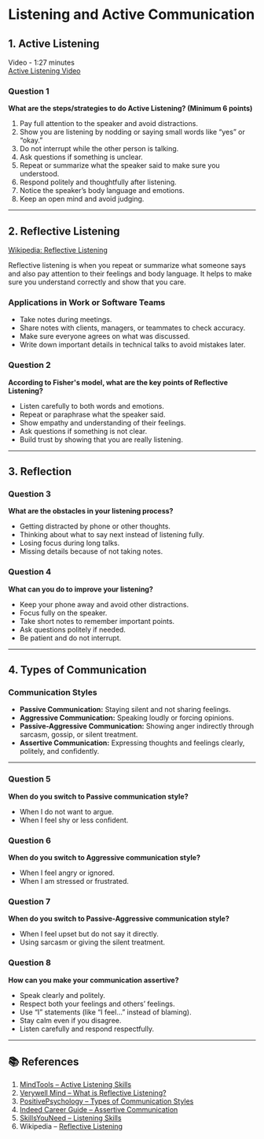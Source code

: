 # Listening and Active Communication

## 1. Active Listening
Video - 1:27 minutes  
[Active Listening Video](https://www.youtube.com/watch?v=rzsVh8YwZEQ)

### Question 1  
**What are the steps/strategies to do Active Listening? (Minimum 6 points)**  

1. Pay full attention to the speaker and avoid distractions.  
2. Show you are listening by nodding or saying small words like “yes” or “okay.”  
3. Do not interrupt while the other person is talking.  
4. Ask questions if something is unclear.  
5. Repeat or summarize what the speaker said to make sure you understood.  
6. Respond politely and thoughtfully after listening.  
7. Notice the speaker’s body language and emotions.  
8. Keep an open mind and avoid judging.  

---

## 2. Reflective Listening
[Wikipedia: Reflective Listening](https://en.wikipedia.org/wiki/Reflective_listening)  

Reflective listening is when you repeat or summarize what someone says and also pay attention to their feelings and body language. It helps to make sure you understand correctly and show that you care.  

### Applications in Work or Software Teams
- Take notes during meetings.  
- Share notes with clients, managers, or teammates to check accuracy.  
- Make sure everyone agrees on what was discussed.  
- Write down important details in technical talks to avoid mistakes later.  

### Question 2  
**According to Fisher's model, what are the key points of Reflective Listening?**  

- Listen carefully to both words and emotions.  
- Repeat or paraphrase what the speaker said.  
- Show empathy and understanding of their feelings.  
- Ask questions if something is not clear.  
- Build trust by showing that you are really listening.  

---

## 3. Reflection  

### Question 3  
**What are the obstacles in your listening process?**  
- Getting distracted by phone or other thoughts.  
- Thinking about what to say next instead of listening fully.  
- Losing focus during long talks.  
- Missing details because of not taking notes.  

### Question 4  
**What can you do to improve your listening?**  
- Keep your phone away and avoid other distractions.  
- Focus fully on the speaker.  
- Take short notes to remember important points.  
- Ask questions politely if needed.  
- Be patient and do not interrupt.  

---

## 4. Types of Communication  

### Communication Styles
- **Passive Communication:** Staying silent and not sharing feelings.  
- **Aggressive Communication:** Speaking loudly or forcing opinions.  
- **Passive-Aggressive Communication:** Showing anger indirectly through sarcasm, gossip, or silent treatment.  
- **Assertive Communication:** Expressing thoughts and feelings clearly, politely, and confidently.  

---

### Question 5  
**When do you switch to Passive communication style?**  
- When I do not want to argue.  
- When I feel shy or less confident.  

### Question 6  
**When do you switch to Aggressive communication style?**  
- When I feel angry or ignored.  
- When I am stressed or frustrated.  

### Question 7  
**When do you switch to Passive-Aggressive communication style?**  
- When I feel upset but do not say it directly.  
- Using sarcasm or giving the silent treatment.  

### Question 8  
**How can you make your communication assertive?**  
- Speak clearly and politely.  
- Respect both your feelings and others’ feelings.  
- Use “I” statements (like “I feel…” instead of blaming).  
- Stay calm even if you disagree.  
- Listen carefully and respond respectfully.  

---

## 📚 References  

1. [MindTools – Active Listening Skills](https://www.mindtools.com/CommSkll/ActiveListening.htm)  
2. [Verywell Mind – What is Reflective Listening?](https://www.verywellmind.com/what-is-reflective-listening-3024406)  
3. [PositivePsychology – Types of Communication Styles](https://positivepsychology.com/communication-styles/)  
4. [Indeed Career Guide – Assertive Communication](https://www.indeed.com/career-advice/career-development/assertive-communication)  
5. [SkillsYouNeed – Listening Skills](https://www.skillsyouneed.com/ips/listening-skills.html)  
6. Wikipedia – [Reflective Listening](https://en.wikipedia.org/wiki/Reflective_listening)  
